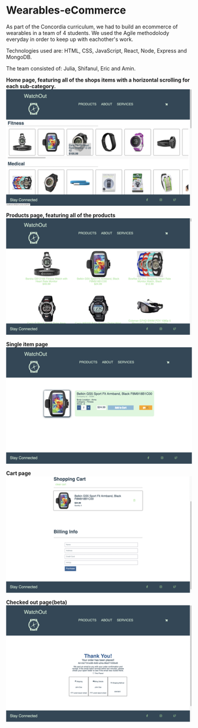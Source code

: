 # Wearables-eCommerce

As part of the Concordia curriculum, we had to build an ecommerce of wearables in a team of 4 students. We used the Agile methodolody everyday in order to keep up with eachother's work.

Technologies used are: HTML, CSS, JavaScript, React, Node, Express and MongoDB.

The team consisted of: Julia, Shifanul, Eric and Amin. 

**Home page, featuring all of the shops items with a horizontal scrolling for each sub-category.**
![](client/screen%20captures/Home.png)

**Products page, featuring all of the products**
![](client/screen%20captures/Products.png)

**Single item page**
![](client/screen%20captures/Product.png)

**Cart page**
![](client/screen%20captures/Cart.png)

**Checked out page(beta)**
![](client/screen%20captures/Checkout.png)
